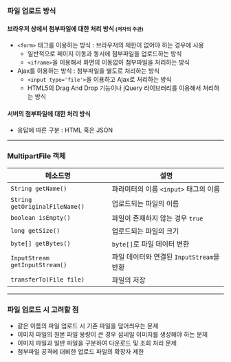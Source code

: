 ### 파일 업로드 방식

#### 브라우저 상에서 첨부파일에 대한 처리 방식 <small>(저자의 주관)</small>
- ```<form>``` 태그를 이용하는 방식 : 브라우저의 제한이 없어야 하는 경우에 사용
  - 일반적으로 페이지 이동과 동시에 첨부파일을 업로드하는 방식
  - ```<iframe>```을 이용해서 화면의 이동없이 첨부파일을 처리하는 방식
- Ajax를 이용하는 방식 : 첨부파일을 별도로 처리하는 방식
  - ```<input type='file'>```을 이용하고 Ajax로 처리하는 방식
  - HTML5의 Drag And Drop 기능이나 jQuery 라이브러리를 이용해서 처리하는 방식

#### 서버의 첨부파일에 대한 처리 방식
- 응답에 따른 구분 : HTML 혹은 JSON

---

### MultipartFile 객체

|메소드명|설명|
|---|---|
|```String getName()```|파라미터의 이름 ```<input>``` 태그의 이름|
|```String getOriginalFileName()```|업로드되는 파일의 이름|
|```boolean isEmpty()```|파일이 존재하지 않는 경우 ```true```|
|```long getSize()```|업로드되는 파일의 크기|
|```byte[] getBytes()```|```byte[]```로 파일 데이터 변환|
|```InputStream getInputStream()```|파일 데이터와 연결된 ```InputStream```을 반환|
|```transferTo(File file)```|파일의 저장|

---

### 파일 업로드 시 고려할 점

- 같은 이름의 파일 업로드 시 기존 파일을 덮어씌우는 문제
- 이미지 파일의 원본 파일 용량이 큰 경우 섬네일 이미지를 생성해야 하는 문제
- 이미지 파일과 일반 파일을 구분하여 다운로드 및 조회 처리 문제
- 첨부파일 공격에 대비한 업로드 파일의 확장자 제한